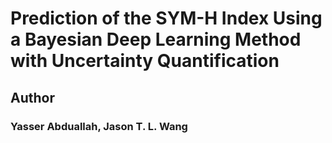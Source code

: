 # Prediction of the SYM-H Index Using a Bayesian Deep Learning Method with Uncertainty Quantification

## Author
### Yasser Abduallah, Jason T. L. Wang
